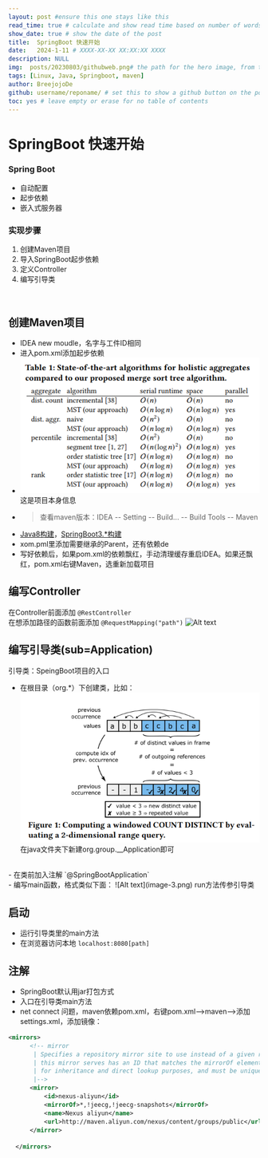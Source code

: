 ```yaml
---
layout: post #ensure this one stays like this
read_time: true # calculate and show read time based on number of words
show_date: true # show the date of the post
title:  SpringBoot 快速开始
date:   2024-1-11 # XXXX-XX-XX XX:XX:XX XXXX
description: NULL
img:  posts/20230803/githubweb.png# the path for the hero image, from the image folder (if the image is directly on the image folder, just the filename is needed)
tags: [Linux, Java, Springboot, maven]
author: BreejojoDe
github: username/reponame/ # set this to show a github button on the post
toc: yes # leave empty or erase for no table of contents
---
```



 # SpringBoot 快速开始
 
 ### Spring Boot

 - 自动配置
 - 起步依赖
 - 嵌入式服务器
  

### 实现步骤
1. 创建Maven项目
2. 导入SpringBoot起步依赖
3. 定义Controller
4. 编写引导类 
   
<br>  

## 创建Maven项目
- IDEA new moudle，名字与工件ID相同
- 进入pom.xml添加起步依赖
- ![Alt text](image.png) 这是项目本身信息
- > 查看maven版本：IDEA -- Setting -- Build... -- Build Tools -- Maven
- [Java8构建](https://start.aliyun.com/)，[SpringBoot3.*构建](https://start.spring.io/)
- xom.pml里添加需要继承的Parent，还有依赖de
- 写好依赖后，如果pom.xml的依赖飘红，手动清理缓存重启IDEA。如果还飘红，pom.xml右键Maven，选重新加载项目
  
## 编写Controller
在Controller前面添加 `@RestController`  
在想添加路径的函数前面添加 `@RequestMapping("path")`
![Alt text](image-1.png)

## 编写引导类(sub=Application)
引导类：SpeingBoot项目的入口  <br>
- 在根目录（org.*）下创建类，比如：![Alt text](image-2.png)  
在java文件夹下新建org.group.__Application即可  
<br>
- 在类前加入注解 `@SpringBootApplication`  
<br>
- 编写main函数，格式类似下面：
![Alt text](image-3.png)
run方法传参引导类

## 启动
- 运行引导类里的main方法
- 在浏览器访问本地 `localhost:8080[path]`

## 注解
-  SpringBoot默认用jar打包方式
-  入口在引导类main方法
-  net connect 问题，maven依赖pom.xml，右键pom.xml-->maven-->添加settings.xml，添加镜像：
  ```xml
  <mirrors>
        <!-- mirror
         | Specifies a repository mirror site to use instead of a given repository. The repository that
         | this mirror serves has an ID that matches the mirrorOf element of this mirror. IDs are used
         | for inheritance and direct lookup purposes, and must be unique across the set of mirrors.
         |-->
        <mirror>
            <id>nexus-aliyun</id>
            <mirrorOf>*,!jeecg,!jeecg-snapshots</mirrorOf>
            <name>Nexus aliyun</name>
            <url>http://maven.aliyun.com/nexus/content/groups/public</url>
        </mirror>
 
    </mirrors>
  ```